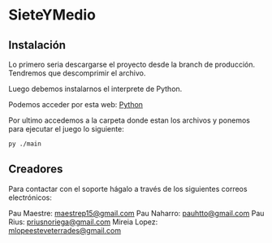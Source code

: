 # SieteYMedio

## Instalación

Lo primero seria descargarse el proyecto desde la branch de producción. Tendremos que descomprimir el archivo.

Luego debemos instalarnos el interprete de Python.

Podemos acceder por esta web:
[Python](https://python.org/downloads/)

Por ultimo accedemos a la carpeta donde estan los archivos y ponemos para ejecutar el juego lo siguiente:
```bash
py ./main
```



    
## Creadores

Para contactar con el soporte hágalo a través de los siguientes correos electrónicos:

Pau Maestre: maestrep15@gmail.com
Pau Naharro: pauhtto@gmail.com
Pau Rius: priusnoriega@gmail.com
Mireia Lopez: mlopeesteveterrades@gmail.com
